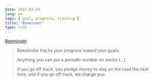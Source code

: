 ```yaml
---
date: 2012-01-30
lang: en
tags: [ goal, progress, tracking ]
title: "Beeminder"
type: link
---
```


[Beeminder](https://beeminder.com/)

> Beeminder tracks your progress toward your goals
>
> Anything you can put a periodic number on works (...)
>
> If you go off track, you pledge money to stay on the road the next
> time, and if you go off track, we charge you.

